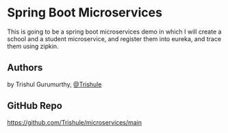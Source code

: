 # Spring Boot Microservices

This is going to be a spring boot microservices demo in which I will create a school and a student microservice, and register them into eureka, and trace them using zipkin.





## Authors

by Trishul Gurumurthy, 
[@Trishule](https://github.com/Trishule/)

## GitHub Repo
https://github.com/Trishule/microservices/main
